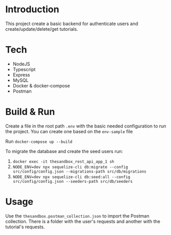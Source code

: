 # Introduction

This project create a basic backend for authenticate users and create/update/delete/get tutorials.

# Tech

- NodeJS
- Typescript
- Express
- MySQL
- Docker & docker-compose
- Postman

# Build & Run

Create a file in the root path `.env` with the basic needed configuration to run the project.
You can create one based on the `env-sample` file

Run `docker-compose up --build`

To migrate the database and create the seed users run:

1. `docker exec -it thesandbox_rest_api_app_1 sh`
2. `NODE_ENV=dev npx sequelize-cli db:migrate --config src/config/config.json --migrations-path src/db/migrations`
3. `NODE_ENV=dev npx sequelize-cli db:seed:all --config src/config/config.json --seeders-path src/db/seeders`

# Usage

Use the `thesandbox.postman_collection.json` to import the Postman collection. There is a folder with the user's requests and another with the tutorial's requests.

